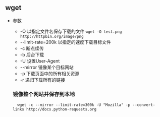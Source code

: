 ## wget

- 参数
	- -O	以指定文件名保存下载的文件	`wget -O test.png http://httpbin.org/image/png`
	- --limit-rate=200k	以指定的速度下载目标文件 
	- -c 断点续传
	- -b	后台下载
	- -U	设置User-Agent 
	- --mirror	镜像某个目标网站
	- -p	下载页面中的所有相关资源
	- -r	递归下载所有的链接

	### 镜像整个网站并保存到本地
	
		wget -c --mirror --limit-rate=300k -U "Mozilla" -p --convert-links http://docs.python-requests.org